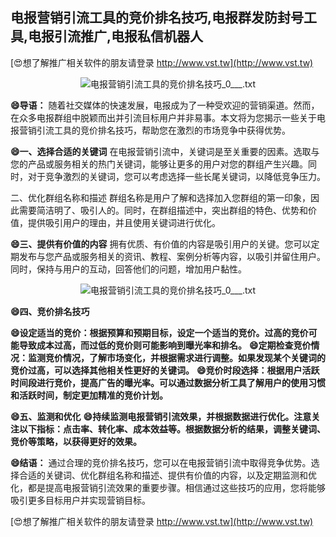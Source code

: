 ## **电报营销引流工具的竞价排名技巧,电报群发防封号工具,电报引流推广,电报私信机器人**

[😍想了解推广相关软件的朋友请登录 http://www.vst.tw](http://www.vst.tw)

 <center><img src="https://vst.tw/MP4/tuiguang/png/6.png" alt="电报营销引流工具的竞价排名技巧_0___.txt"></center>

**😄导语：**
随着社交媒体的快速发展，电报成为了一种受欢迎的营销渠道。然而，在众多电报群组中脱颖而出并引流目标用户并非易事。本文将为您揭示一些关于电报营销引流工具的竞价排名技巧，帮助您在激烈的市场竞争中获得优势。

**😄一、选择合适的关键词**
在电报营销引流中，关键词是至关重要的因素。选取与您的产品或服务相关的热门关键词，能够让更多的用户对您的群组产生兴趣。同时，对于竞争激烈的关键词，您可以考虑选择一些长尾关键词，以降低竞争压力。

二、优化群组名称和描述
群组名称是用户了解和选择加入您群组的第一印象，因此需要简洁明了、吸引人的。同时，在群组描述中，突出群组的特色、优势和价值，提供吸引用户的理由，并且使用关键词进行优化。

**😄三、提供有价值的内容**
拥有优质、有价值的内容是吸引用户的关键。您可以定期发布与您产品或服务相关的资讯、教程、案例分析等内容，以吸引并留住用户。同时，保持与用户的互动，回答他们的问题，增加用户黏性。

 <center><img src="https://vst.tw/MP4/tuiguang/png/2.png" alt="电报营销引流工具的竞价排名技巧_0___.txt"></center>

**😄四、竞价排名技巧**

**😄设定适当的竞价：根据预算和预期目标，设定一个适当的竞价。过高的竞价可能导致成本过高，而过低的竞价则可能影响到曝光率和排名。**
**😄定期检查竞价情况：监测竞价情况，了解市场变化，并根据需求进行调整。如果发现某个关键词的竞价过高，可以选择其他相关性更好的关键词。**
**😄竞价时段选择：根据用户活跃时间段进行竞价，提高广告的曝光率。可以通过数据分析工具了解用户的使用习惯和活跃时间，制定更加精准的竞价计划。**

**😄五、监测和优化**
**😄持续监测电报营销引流效果，并根据数据进行优化。注意关注以下指标：点击率、转化率、成本效益等。根据数据分析的结果，调整关键词、竞价等策略，以获得更好的效果。**

**😄结语：**
通过合理的竞价排名技巧，您可以在电报营销引流中取得竞争优势。选择合适的关键词、优化群组名称和描述、提供有价值的内容，以及定期监测和优化，都是提高电报营销引流效果的重要步骤。相信通过这些技巧的应用，您将能够吸引更多目标用户并实现营销目标。

[😍想了解推广相关软件的朋友请登录 http://www.vst.tw](http://www.vst.tw)




